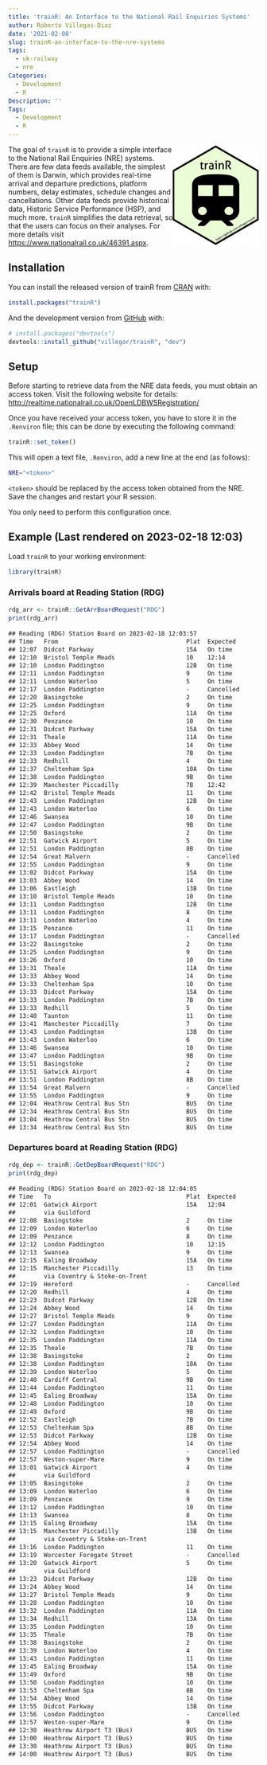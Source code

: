 ```yaml
---
title: 'trainR: An Interface to the National Rail Enquiries Systems'
author: Roberto Villegas-Diaz
date: '2021-02-08'
slug: trainR-an-interface-to-the-nre-systems
tags:
  - uk-railway
  - nre
Categories:
  - Development
  - R
Description: ''
Tags:
  - Development
  - R
---
```


<img src="https://raw.githubusercontent.com/villegar/trainR/main/inst/images/logo.png" alt="logo" align="right" height=200px/>

The goal of `trainR` is to provide a simple interface to the 
National Rail Enquiries (NRE) systems. There are few data feeds 
available, the simplest of them is Darwin, which provides real-time 
arrival and departure predictions, platform numbers, delay estimates, 
schedule changes and cancellations. Other data feeds provide historical 
data, Historic Service Performance (HSP), and much more. `trainR` 
simplifies the data retrieval, so that the users can focus on their 
analyses. For more details visit 
https://www.nationalrail.co.uk/46391.aspx.

## Installation

You can install the released version of trainR from [CRAN](https://CRAN.R-project.org) with:

``` r
install.packages("trainR")
```

And the development version from [GitHub](https://github.com/) with:

``` r
# install.packages("devtools")
devtools::install_github("villegar/trainR", "dev")
```

## Setup
Before starting to retrieve data from the NRE data feeds, you must obtain an access token. 
Visit the following website for details: http://realtime.nationalrail.co.uk/OpenLDBWSRegistration/

Once you have received your access token, you have to store it in the `.Renviron` file; this can be 
done by executing the following command:


```r
trainR::set_token()
```

This will open a text file, `.Renviron`, add a new line at the end (as follows):

```bash
NRE="<token>"
```

`<token>` should be replaced by the access token obtained from the NRE. Save the changes and restart 
your R session.

You only need to perform this configuration once.

## Example (Last rendered on 2023-02-18 12:03)

Load `trainR` to your working environment:

```r
library(trainR)
```

### Arrivals board at Reading Station (RDG)


```r
rdg_arr <- trainR::GetArrBoardRequest("RDG")
print(rdg_arr)
```

```
## Reading (RDG) Station Board on 2023-02-18 12:03:57
## Time   From                                    Plat  Expected
## 12:07  Didcot Parkway                          15A   On time
## 12:10  Bristol Temple Meads                    10    12:14
## 12:10  London Paddington                       12B   On time
## 12:11  London Paddington                       9     On time
## 12:11  London Waterloo                         5     On time
## 12:17  London Paddington                       -     Cancelled
## 12:20  Basingstoke                             2     On time
## 12:25  London Paddington                       9     On time
## 12:25  Oxford                                  11A   On time
## 12:30  Penzance                                10    On time
## 12:31  Didcot Parkway                          15A   On time
## 12:31  Theale                                  11A   On time
## 12:33  Abbey Wood                              14    On time
## 12:33  London Paddington                       7B    On time
## 12:33  Redhill                                 4     On time
## 12:37  Cheltenham Spa                          10A   On time
## 12:38  London Paddington                       9B    On time
## 12:39  Manchester Piccadilly                   7B    12:42
## 12:42  Bristol Temple Meads                    11    On time
## 12:43  London Paddington                       12B   On time
## 12:43  London Waterloo                         6     On time
## 12:46  Swansea                                 10    On time
## 12:47  London Paddington                       9B    On time
## 12:50  Basingstoke                             2     On time
## 12:51  Gatwick Airport                         5     On time
## 12:51  London Paddington                       8B    On time
## 12:54  Great Malvern                           -     Cancelled
## 12:55  London Paddington                       9     On time
## 13:02  Didcot Parkway                          15A   On time
## 13:03  Abbey Wood                              14    On time
## 13:06  Eastleigh                               13B   On time
## 13:10  Bristol Temple Meads                    10    On time
## 13:11  London Paddington                       12B   On time
## 13:11  London Paddington                       8     On time
## 13:11  London Waterloo                         4     On time
## 13:15  Penzance                                11    On time
## 13:17  London Paddington                       -     Cancelled
## 13:22  Basingstoke                             2     On time
## 13:25  London Paddington                       9     On time
## 13:26  Oxford                                  10    On time
## 13:31  Theale                                  11A   On time
## 13:33  Abbey Wood                              14    On time
## 13:33  Cheltenham Spa                          10    On time
## 13:33  Didcot Parkway                          15A   On time
## 13:33  London Paddington                       7B    On time
## 13:33  Redhill                                 5     On time
## 13:40  Taunton                                 11    On time
## 13:41  Manchester Piccadilly                   7     On time
## 13:43  London Paddington                       13B   On time
## 13:43  London Waterloo                         6     On time
## 13:46  Swansea                                 10    On time
## 13:47  London Paddington                       9B    On time
## 13:51  Basingstoke                             2     On time
## 13:51  Gatwick Airport                         4     On time
## 13:51  London Paddington                       8B    On time
## 13:54  Great Malvern                           -     Cancelled
## 13:55  London Paddington                       9     On time
## 12:04  Heathrow Central Bus Stn                BUS   On time
## 12:34  Heathrow Central Bus Stn                BUS   On time
## 13:04  Heathrow Central Bus Stn                BUS   On time
## 13:34  Heathrow Central Bus Stn                BUS   On time
```

### Departures board at Reading Station (RDG)


```r
rdg_dep <- trainR::GetDepBoardRequest("RDG")
print(rdg_dep)
```

```
## Reading (RDG) Station Board on 2023-02-18 12:04:05
## Time   To                                      Plat  Expected
## 12:01  Gatwick Airport                         15A   12:04
##        via Guildford                           
## 12:08  Basingstoke                             2     On time
## 12:09  London Waterloo                         6     On time
## 12:09  Penzance                                8     On time
## 12:12  London Paddington                       10    12:15
## 12:13  Swansea                                 9     On time
## 12:15  Ealing Broadway                         15A   On time
## 12:15  Manchester Piccadilly                   13    On time
##        via Coventry & Stoke-on-Trent           
## 12:19  Hereford                                -     Cancelled
## 12:20  Redhill                                 4     On time
## 12:23  Didcot Parkway                          12B   On time
## 12:24  Abbey Wood                              14    On time
## 12:27  Bristol Temple Meads                    9     On time
## 12:27  London Paddington                       11A   On time
## 12:32  London Paddington                       10    On time
## 12:35  London Paddington                       11A   On time
## 12:35  Theale                                  7B    On time
## 12:38  Basingstoke                             2     On time
## 12:38  London Paddington                       10A   On time
## 12:39  London Waterloo                         5     On time
## 12:40  Cardiff Central                         9B    On time
## 12:44  London Paddington                       11    On time
## 12:45  Ealing Broadway                         15A   On time
## 12:48  London Paddington                       10    On time
## 12:49  Oxford                                  9B    On time
## 12:52  Eastleigh                               7B    On time
## 12:53  Cheltenham Spa                          8B    On time
## 12:53  Didcot Parkway                          12B   On time
## 12:54  Abbey Wood                              14    On time
## 12:57  London Paddington                       -     Cancelled
## 12:57  Weston-super-Mare                       9     On time
## 13:01  Gatwick Airport                         4     On time
##        via Guildford                           
## 13:05  Basingstoke                             2     On time
## 13:09  London Waterloo                         6     On time
## 13:09  Penzance                                9     On time
## 13:12  London Paddington                       10    On time
## 13:13  Swansea                                 8     On time
## 13:15  Ealing Broadway                         15A   On time
## 13:15  Manchester Piccadilly                   13B   On time
##        via Coventry & Stoke-on-Trent           
## 13:16  London Paddington                       11    On time
## 13:19  Worcester Foregate Street               -     Cancelled
## 13:20  Gatwick Airport                         5     On time
##        via Guildford                           
## 13:23  Didcot Parkway                          12B   On time
## 13:24  Abbey Wood                              14    On time
## 13:27  Bristol Temple Meads                    9     On time
## 13:28  London Paddington                       10    On time
## 13:32  London Paddington                       11A   On time
## 13:34  Redhill                                 13A   On time
## 13:35  London Paddington                       10    On time
## 13:35  Theale                                  7B    On time
## 13:38  Basingstoke                             2     On time
## 13:39  London Waterloo                         4     On time
## 13:43  London Paddington                       11    On time
## 13:45  Ealing Broadway                         15A   On time
## 13:49  Oxford                                  9B    On time
## 13:50  London Paddington                       10    On time
## 13:53  Cheltenham Spa                          8B    On time
## 13:54  Abbey Wood                              14    On time
## 13:55  Didcot Parkway                          13B   On time
## 13:56  London Paddington                       -     Cancelled
## 13:57  Weston-super-Mare                       9     On time
## 12:30  Heathrow Airport T3 (Bus)               BUS   On time
## 13:00  Heathrow Airport T3 (Bus)               BUS   On time
## 13:30  Heathrow Airport T3 (Bus)               BUS   On time
## 14:00  Heathrow Airport T3 (Bus)               BUS   On time
```
